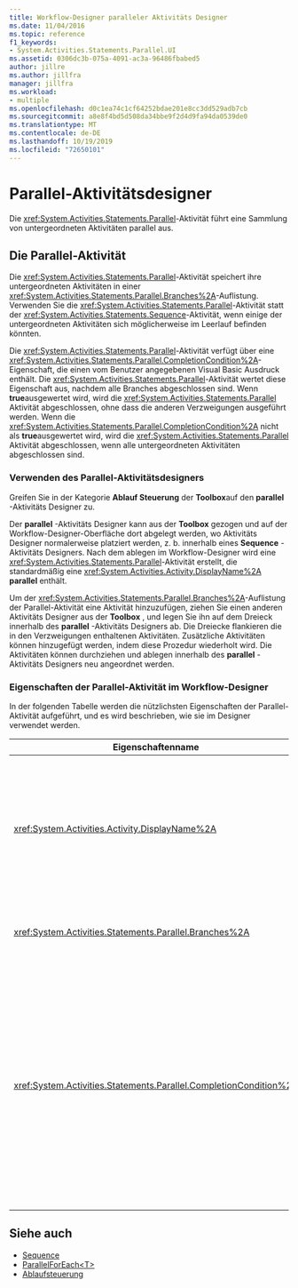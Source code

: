 ```yaml
---
title: Workflow-Designer paralleler Aktivitäts Designer
ms.date: 11/04/2016
ms.topic: reference
f1_keywords:
- System.Activities.Statements.Parallel.UI
ms.assetid: 0306dc3b-075a-4091-ac3a-96486fbabed5
author: jillre
ms.author: jillfra
manager: jillfra
ms.workload:
- multiple
ms.openlocfilehash: d0c1ea74c1cf64252bdae201e8cc3dd529adb7cb
ms.sourcegitcommit: a8e8f4bd5d508da34bbe9f2d4d9fa94da0539de0
ms.translationtype: MT
ms.contentlocale: de-DE
ms.lasthandoff: 10/19/2019
ms.locfileid: "72650101"
---
```

# <a name="parallel-activity-designer"></a>Parallel-Aktivitätsdesigner

Die <xref:System.Activities.Statements.Parallel>-Aktivität führt eine Sammlung von untergeordneten Aktivitäten parallel aus.

## <a name="the-parallel-activity"></a>Die Parallel-Aktivität

Die <xref:System.Activities.Statements.Parallel>-Aktivität speichert ihre untergeordneten Aktivitäten in einer <xref:System.Activities.Statements.Parallel.Branches%2A>-Auflistung. Verwenden Sie die <xref:System.Activities.Statements.Parallel>-Aktivität statt der <xref:System.Activities.Statements.Sequence>-Aktivität, wenn einige der untergeordneten Aktivitäten sich möglicherweise im Leerlauf befinden könnten.

Die <xref:System.Activities.Statements.Parallel>-Aktivität verfügt über eine <xref:System.Activities.Statements.Parallel.CompletionCondition%2A>-Eigenschaft, die einen vom Benutzer angegebenen Visual Basic Ausdruck enthält. Die <xref:System.Activities.Statements.Parallel>-Aktivität wertet diese Eigenschaft aus, nachdem alle Branches abgeschlossen sind. Wenn **true**ausgewertet wird, wird die <xref:System.Activities.Statements.Parallel> Aktivität abgeschlossen, ohne dass die anderen Verzweigungen ausgeführt werden. Wenn die <xref:System.Activities.Statements.Parallel.CompletionCondition%2A> nicht als **true**ausgewertet wird, wird die <xref:System.Activities.Statements.Parallel> Aktivität abgeschlossen, wenn alle untergeordneten Aktivitäten abgeschlossen sind.

### <a name="using-the-parallel-activity-designer"></a>Verwenden des Parallel-Aktivitätsdesigners

Greifen Sie in der Kategorie **Ablauf Steuerung** der **Toolbox**auf den **parallel** -Aktivitäts Designer zu.

Der **parallel** -Aktivitäts Designer kann aus der **Toolbox** gezogen und auf der Workflow-Designer-Oberfläche dort abgelegt werden, wo Aktivitäts Designer normalerweise platziert werden, z. b. innerhalb eines **Sequence** -Aktivitäts Designers. Nach dem ablegen im Workflow-Designer wird eine <xref:System.Activities.Statements.Parallel>-Aktivität erstellt, die standardmäßig eine <xref:System.Activities.Activity.DisplayName%2A> **parallel** enthält.

Um der <xref:System.Activities.Statements.Parallel.Branches%2A>-Auflistung der Parallel-Aktivität eine Aktivität hinzuzufügen, ziehen Sie einen anderen Aktivitäts Designer aus der **Toolbox** , und legen Sie ihn auf dem Dreieck innerhalb des **parallel** -Aktivitäts Designers ab. Die Dreiecke flankieren die in den Verzweigungen enthaltenen Aktivitäten. Zusätzliche Aktivitäten können hinzugefügt werden, indem diese Prozedur wiederholt wird. Die Aktivitäten können durchziehen und ablegen innerhalb des **parallel** -Aktivitäts Designers neu angeordnet werden.

### <a name="parallel-activity-properties-in-the-workflow-designer"></a>Eigenschaften der Parallel-Aktivität im Workflow-Designer

In der folgenden Tabelle werden die nützlichsten Eigenschaften der Parallel-Aktivität aufgeführt, und es wird beschrieben, wie sie im Designer verwendet werden.

|Eigenschaftenname|Erforderlich|Verwendung|
|-|--------------|-|
|<xref:System.Activities.Activity.DisplayName%2A>|False|Gibt den benutzerfreundlichen Anzeigenamen des Aktivitätsdesigners im Header an. Der Standardwert ist **parallel**. Der Wert kann optional im **Eigenschaften** Raster oder direkt im Header des Aktivitäts Designers bearbeitet werden.|
|<xref:System.Activities.Statements.Parallel.Branches%2A>|True|Enthält die Auflistung von untergeordneten Aktivitäten, die ausgeführt werden sollen.|
|<xref:System.Activities.Statements.Parallel.CompletionCondition%2A>|False|Die Auswertung erfolgt nach Beendigung eines Branches. Wenn **true**ausgewertet wird, werden die geplanten ausstehenden branches abgebrochen. Wenn diese Eigenschaft nicht festgelegt oder als **false**ausgewertet wird, wird die-Aktivität abgeschlossen, wenn alle untergeordneten Aktivitäten abgeschlossen sind. Der Standardwert ist **null**.|

## <a name="see-also"></a>Siehe auch

- [Sequence](../workflow-designer/sequence-activity-designer.md)
- [ParallelForEach\<T>](../workflow-designer/parallelforeach-t-activity-designer.md)
- [Ablaufsteuerung](../workflow-designer/control-flow-activity-designers.md)